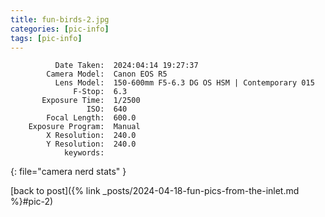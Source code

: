 ```yaml
---
title: fun-birds-2.jpg
categories: [pic-info]
tags: [pic-info]
---
```


```text
          Date Taken:  2024:04:14 19:27:37
        Camera Model:  Canon EOS R5
          Lens Model:  150-600mm F5-6.3 DG OS HSM | Contemporary 015
              F-Stop:  6.3
       Exposure Time:  1/2500
                 ISO:  640
        Focal Length:  600.0
    Exposure Program:  Manual
        X Resolution:  240.0
        Y Resolution:  240.0
            keywords:  
```
{: file="camera nerd stats" }

[back to post]({% link _posts/2024-04-18-fun-pics-from-the-inlet.md %}#pic-2)